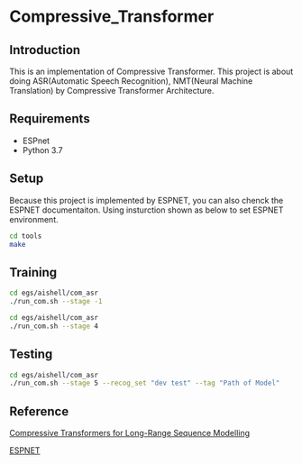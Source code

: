 # Compressive_Transformer

## Introduction

This is an implementation of Compressive Transformer. This project is about doing ASR(Automatic Speech Recognition), NMT(Neural Machine Translation) by Compressive Transformer Architecture.

## Requirements
- ESPnet
- Python 3.7


## Setup

Because this project is implemented by ESPNET, you can also chenck the ESPNET documentaiton. Using insturction shown as below to set ESPNET environment.

```sh
cd tools
make
```


## Training

```sh
cd egs/aishell/com_asr
./run_com.sh --stage -1  
```

```sh
cd egs/aishell/com_asr
./run_com.sh --stage 4 
```

## Testing
```sh
cd egs/aishell/com_asr
./run_com.sh --stage 5 --recog_set "dev test" --tag "Path of Model"
```

## Reference
[Compressive Transformers for Long-Range Sequence Modelling](https://arxiv.org/pdf/1911.05507.pdf)

[ESPNET](https://github.com/espnet/espnet)

